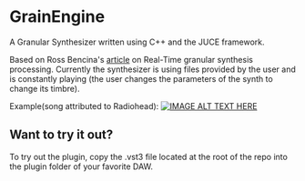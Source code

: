 # GrainEngine
A Granular Synthesizer written using C++ and the JUCE framework.

Based on Ross Bencina's [article](http://www.rossbencina.com/static/code/granular-synthesis/BencinaAudioAnecdotes310801.pdf) on Real-Time granular synthesis processing. Currently the synthesizer is using files provided by the user and is constantly playing (the user changes the parameters of the synth to change its timbre).

Example(song attributed to Radiohead):
[![IMAGE ALT TEXT HERE](https://i.imgur.com/mbE4qM7.png)](https://vimeo.com/623341294)

## Want to try it out?
To try out the plugin, copy the .vst3 file located at the root of the repo into the plugin folder of your favorite DAW. 
